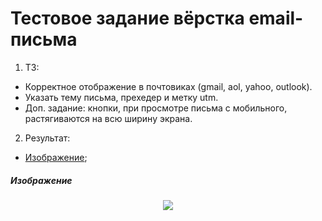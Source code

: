 # Тестовое задание вёрстка email-письма

1. ТЗ:
+ Корректное отображение в почтовиках (gmail, aol, yahoo, outlook).
+ Указать тему письма, прехедер и метку utm.
+ Доп. задание: кнопки, при просмотре письма с мобильного, растягиваются на всю ширину экрана.

2. Результат:
+ [Изображение](#Image);

##### <a name="Image"></a> Изображение
<p align="center">
  <img src="https://github.com/AlexDyatlov/Email-template/readme.png">
</p>